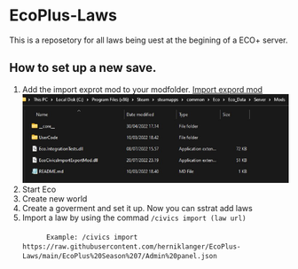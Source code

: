 # EcoPlus-Laws

This is a reposetory for all laws being uest at the begining of a ECO+ server.

## How to set up a new save.

<ol>
  <li>
    Add the import exprot mod to your modfolder. <a href="https://github.com/thomasfn/EcoCivicsImportExportMod/releases/tag/0.4.4">Import expord mod</a>
<img src="/Images/Add Import Expord mod.jpg" alt="Import Export">
  </li>
  <li>
    Start Eco
  </li>
  <li>
    Create new world
  </li>
  <li>
    Create a goverment and set it up.
    Now you can sstrat add laws
  </li>
  <li>
    Import a law by using the commad <code>/civics import (law url)</code><br/>
    <code>
      Example: /civics import https://raw.githubusercontent.com/herniklanger/EcoPlus-Laws/main/EcoPlus%20Season%207/Admin%20panel.json
    </code>
  </li>
<oi>
